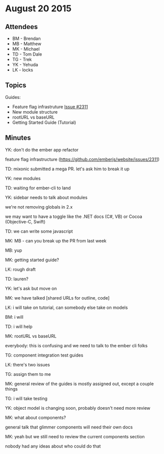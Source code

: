 # August 20 2015

## Attendees

- BM - Brendan
- MB - Matthew
- MK - Michael
- TD - Tom Dale
- TG - Trek
- YK - Yehuda
- LK - locks

## Topics

Guides:

- Feature flag infrastruture [Issue #2311](https://github.com/emberjs/website/issues/2311)
- New module structure
- rootURL vs baseURL
- Getting Started Guide (Tutorial)

## Minutes

YK: don't do the ember app refactor

feature flag infrastructure (https://github.com/emberjs/website/issues/2311)

TD: mixonic submitted a mega PR. let's ask him to break it up

YK: new modules

TD: waiting for ember-cli to land

YK: sidebar needs to talk about modules

we're not removing globals in 2.x

we may want to have a toggle like the .NET docs (C#, VB) or Cocoa (Objective-C, Swift)

TD: we can write some javascript

MK: MB - can you break up the PR from last week

MB: yup

MK: getting started guide?

LK: rough draft

TD: lauren?

YK: let's ask but move on

MK: we have talked [shared URLs for outline, code]

LK: i will take on tutorial, can somebody else take on models

BM: i will

TD: i will help

MK: rootURL vs baseURL

everybody: this is confusing and we need to talk to the ember cli folks

TG: component integration test guides

LK: there's two issues

TG: assign them to me

MK: general review of the guides is mostly assigned out, except a couple things

TG: i will take testing

YK: object model is changing soon, probably doesn't need more review

MK: what about components?

general talk that glimmer components will need their own docs

MK: yeah but we still need to review the current components section

nobody had any ideas about who could do that
